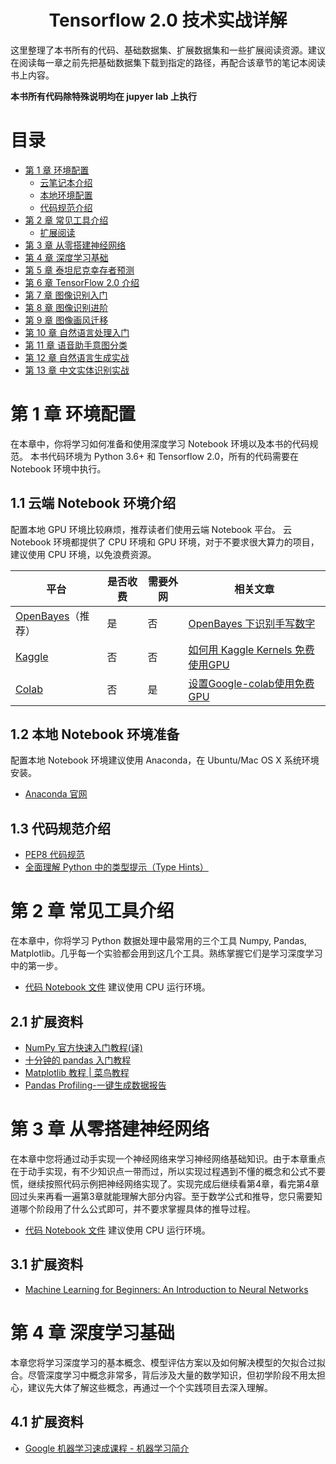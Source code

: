 <!-- prettier-ignore-start -->
<!-- markdownlint-disable -->
<h1 align="center">
    <a>Tensorflow 2.0 技术实战详解</a>
</h1>

这里整理了本书所有的代码、基础数据集、扩展数据集和一些扩展阅读资源。建议在阅读每一章之前先把基础数据集下载到指定的路径，再配合该章节的笔记本阅读书上内容。

**本书所有代码除特殊说明均在 jupyer lab 上执行**

<!-- markdownlint-enable -->
<!-- prettier-ignore-end -->

# 目录

- [第 1 章 环境配置](#第-1-章-环境配置)
  - [云笔记本介绍](#11-云端-Notebook-介绍)
  - [本地环境配置](#12-本地-Notebook-环境准备)
  - [代码规范介绍](#13-代码规范介绍)
- [第 2 章 常见工具介绍](#第-2-章-常见工具介绍)
  - [扩展阅读](#21-扩展阅读)
- [第 3 章 从零搭建神经网络](#第-3-章-从零搭建神经网络)
- [第 4 章 深度学习基础](#第-4-章-深度学习基础)
- [第 5 章 泰坦尼克幸存者预测](#第-5-章-泰坦尼克幸存者预测)
- [第 6 章 TensorFlow 2.0 介绍](#第-6-章-tensorflow-20-介绍)
- [第 7 章 图像识别入门](#第-7-章-图像识别入门)
- [第 8 章 图像识别进阶](#第-8-章-图像识别进阶)
- [第 9 章 图像画风迁移](#第-9-章-图像画风迁移)
- [第 10 章 自然语言处理入门](#第-10-章-自然语言处理入门)
- [第 11 章 语音助手意图分类](#第-11-章-语音助手意图分类)
- [第 12 章 自然语言生成实战](#第-12-章-自然语言生成实战)
- [第 13 章 中文实体识别实战](#第-13-章-中文实体识别实战)

# 第 1 章 环境配置

在本章中，你将学习如何准备和使用深度学习 Notebook 环境以及本书的代码规范。
本书代码环境为 Python 3.6+ 和 Tensorflow 2.0，所有的代码需要在 Notebook 环境中执行。

## 1.1 云端 Notebook 环境介绍

配置本地 GPU 环境比较麻烦，推荐读者们使用云端 Notebook 平台。
云 Notebook 环境都提供了 CPU 环境和 GPU 环境，对于不要求很大算力的项目，建议使用 CPU 环境，以免浪费资源。

| 平台                | 是否收费 | 需要外网 | 相关文章                            |
| ------------------- | -------- | -------- | -----------------------------------|
| [OpenBayes]（推荐） | 是       | 否       | [OpenBayes 下识别手写数字]          |
| [Kaggle]            | 否       | 否       | [如何用 Kaggle Kernels 免费使用GPU] |
| [Colab]             | 否       | 是       | [设置Google-colab使用免费GPU]       |

## 1.2 本地 Notebook 环境准备

配置本地 Notebook 环境建议使用 Anaconda，在 Ubuntu/Mac OS X 系统环境安装。

- [Anaconda 官网](https://www.anaconda.com/distribution/#download-section)

## 1.3 代码规范介绍

- [PEP8 代码规范](https://juejin.im/post/58b129b32f301e006c035a62)
- [全面理解 Python 中的类型提示（Type Hints）](https://sikasjc.github.io/2018/07/14/type-hint-in-python/)

# 第 2 章 常见工具介绍

在本章中，你将学习 Python 数据处理中最常用的三个工具 Numpy, Pandas, Matplotlib。几乎每一个实验都会用到这几个工具。熟练掌握它们是学习深度学习中的第一步。

- [代码 Notebook 文件](chapter-02.ipynb) 建议使用 CPU 运行环境。

## 2.1 扩展资料

- [NumPy 官方快速入门教程(译)](https://juejin.im/post/5a76d2c56fb9a063557d8357)
- [十分钟的 pandas 入门教程](https://ericfu.me/10-minutes-to-pandas/)
- [Matplotlib 教程 | 菜鸟教程](https://www.runoob.com/w3cnote/matplotlib-tutorial.html)
- [Pandas Profiling-一键生成数据报告](https://mathpretty.com/11152.html)


# 第 3 章 从零搭建神经网络

在本章中您将通过动手实现一个神经网络来学习神经网络基础知识。由于本章重点在于动手实现，有不少知识点一带而过，所以实现过程遇到不懂的概念和公式不要慌，继续按照代码示例把神经网络实现了。实现完成后继续看第4章，看完第4章回过头来再看一遍第3章就能理解大部分内容。至于数学公式和推导，您只需要知道哪个阶段用了什么公式即可，并不要求掌握具体的推导过程。

- [代码 Notebook 文件](chapter-03.ipynb) 建议使用 CPU 运行环境。

## 3.1 扩展资料
- [Machine Learning for Beginners: An Introduction to Neural Networks](https://victorzhou.com/blog/intro-to-neural-networks/)

# 第 4 章 深度学习基础

本章您将学习深度学习的基本概念、模型评估方案以及如何解决模型的欠拟合过拟合。尽管深度学习中概念非常多，背后涉及大量的数学知识，但初学阶段不用太担心，建议先大体了解这些概念，再通过一个个实践项目去深入理解。

## 4.1 扩展资料
- [Google 机器学习速成课程 - 机器学习简介](https://developers.google.cn/machine-learning/crash-course/ml-intro)

<!-- prettier-ignore-start -->
<!-- markdownlint-disable -->
[OpenBayes]: https://openbayes.com/
[OpenBayes 下识别手写数字]: https://openbayes.com/docs/tutorial-mnist/
[Kaggle]: https://www.kaggle.com
[如何用 Kaggle Kernels 免费使用GPU]: https://zhuanlan.zhihu.com/p/36824585
[Colab]: https://colab.research.google.com/
[设置Google-colab使用免费GPU]: https://gabriel1225.github.io/%E8%AE%BE%E7%BD%AEGoogle-colab%E4%BD%BF%E7%94%A8%E5%85%8D%E8%B4%B9GPU.html
<!-- markdownlint-enable -->
<!-- prettier-ignore-end -->